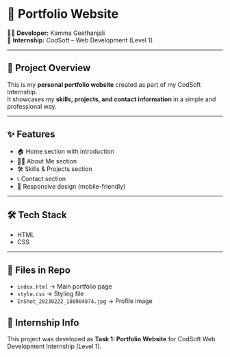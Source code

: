 # 🌟 Portfolio Website

👩‍💻 **Developer:** Kamma Geethanjali  
📅 **Internship:** CodSoft – Web Development (Level 1)  

---

## 📌 Project Overview
This is my **personal portfolio website** created as part of my CodSoft Internship.  
It showcases my **skills, projects, and contact information** in a simple and professional way.  

---

## ✨ Features
- 🏠 Home section with introduction  
- 👩‍🎓 About Me section  
- 🛠️ Skills & Projects section  
- 📞 Contact section  
- 📱 Responsive design (mobile-friendly)  

---

## 🛠️ Tech Stack
- HTML  
- CSS  

---

## 📂 Files in Repo
- `index.html` → Main portfolio page  
- `style.css` → Styling file  
- `InShot_20230222_180904874.jpg` → Profile image  

## 📌 Internship Info
This project was developed as **Task 1: Portfolio Website** for CodSoft Web Development Internship (Level 1).  
